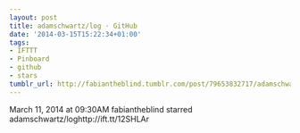 ```yaml
---
layout: post
title: adamschwartz/log · GitHub
date: '2014-03-15T15:22:34+01:00'
tags:
- IFTTT
- Pinboard
- github
- stars
tumblr_url: http://fabiantheblind.tumblr.com/post/79653832717/adamschwartz-log-github
---
```

March 11, 2014 at 09:30AM
fabiantheblind starred adamschwartz/loghttp://ift.tt/12SHLAr
